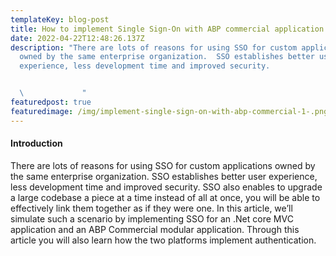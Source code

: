 ```yaml
---
templateKey: blog-post
title: How to implement Single Sign-On with ABP commercial application
date: 2022-04-22T12:48:26.137Z
description: "There are lots of reasons for using SSO for custom applications
  owned by the same enterprise organization.  SSO establishes better user
  experience, less development time and improved security.


  \             "
featuredpost: true
featuredimage: /img/implement-single-sign-on-with-abp-commercial-1-.png
---
```

#### Introduction

There are lots of reasons for using SSO for custom applications owned by the same enterprise organization. SSO establishes better user experience, less development time and improved security. SSO also enables to upgrade a large codebase a piece at a time instead of all at once, you will be able to effectively link them together as if they were one. In this article, we’ll simulate such a scenario by implementing SSO for an .Net core MVC application and an ABP Commercial modular application. Through this article you will also learn how the two platforms implement authentication.